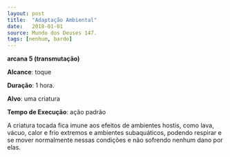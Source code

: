 ```yaml
---
layout: post
title:  "Adaptação Ambiental"
date:   2018-01-01
source: Mundo dos Deuses 147.
tags: [nenhum, bardo]
---
```


**arcana 5 (transmutação)**

**Alcance**: toque

**Duração**: 1 hora.

**Alvo**: uma criatura

**Tempo de Execução**: ação padrão

A criatura tocada fica imune aos efeitos de ambientes hostis, como lava, vácuo, calor e frio extremos e ambientes subaquáticos, podendo respirar e se mover normalmente nessas condições e não sofrendo nenhum dano por elas.
